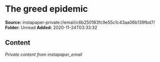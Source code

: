 # The greed epidemic

**Source:** instapaper-private://email/c6b250183fc9e55c1c43aa06b139fbd7/
**Folder:** Unread
**Added:** 2020-11-24T03:33:32




## Content
*Private content from instapaper_email*
